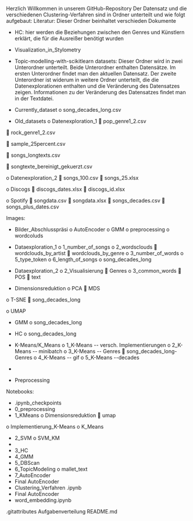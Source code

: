 Herzlich Willkommen in unserem GitHub-Repository
Der Datensatz und die verschiedenen Clustering-Verfahren sind in Ordner unterteilt und wie folgt aufgebaut:
Literatur: Dieser Ordner beinhaltet verschieden Dokumente
-	HC: hier werden die Beziehungen zwischen den Genres und Künstlern erklärt, die für die Ausreißer benötigt wurden
-	Visualization_in_Stylometry
-	Topic-modelling-with-scikitlearn
datasets: Dieser Ordner wird in zwei Unterordner unterteilt. Beide Unterordner enthalten Datensätze. Im ersten Unterordner findet man den aktuellen Datensatz. Der zweite Unterordner ist widerum in weitere Ordner unterteilt, die die Datenexplorationen enthalten und die Veränderung des Datensatzes zeigen. Informationen zu der Veränderung des Datensatzes findet man in der Textdatei.
-	Currently_dataset 
o	song_decades_long.csv

-	Old_datasets
o	Datenexploration_1
	pop_genre1_2.csv 

	rock_genre1_2.csv 

	sample_25percent.csv 

	songs_longtexts.csv 

	songtexte_bereinigt_gekuerzt.csv 

o	Datenexploration_2
	songs_100.csv 
	songs_25.xlsx 

o	Discogs
	discogs_dates.xlsx 
	discogs_id.xlsx 

o	Spotify
	songdata.csv 
	songdata.xlsx 
	songs_decades.csv 
	songs_plus_dates.csv 

 
Images: 
-	Bilder_Abschlusspräsi 
o	AutoEncoder 
o	GMM 
o	preprocessing 
o	wordcoluds 

-	Dataexploration_1 
o	1_number_of_songs 
o	2_wordsclouds 
	wordclouds_by_artist 
	wordclouds_by_genre 
o	3_number_of_words 
o	5_type_token 
o	6_length_of_songs 
o	song_decades_long 

-	Dataexploration_2 
o	2_Visualisierung 
	Genres
o	3_common_words 
	POS 
	text 

-	Dimensionsreduktion 
o	PCA 
	MDS

o	T-SNE 
	song_decades_long

o	UMAP 

-	GMM 
o	song_decades_long

-	HC 
o	song_decades_long

-	K-Means/K_Means 
o	1_K-Means -- versch. Implementierungen 
o	2_K-Means -- minibatch 
o	3_K-Means -- Genres
	song_decades_long- Genres 
o	4_K-Means -- gif 
o	5_K-Means --decades 
-	
-	Preprocessing 

Notebooks: 
-	.ipynb_checkpoints 
-	0_preprocessing 
-	1_KMeans 
o	Dimensionsreduktion 
	umap

o	Implementierung_K-Means 
o	K_Means 

-	2_SVM 
o	SVM_KM 
-	
-	3_HC 
-	4_GMM 
-	5_DBScan 
-	6_TopicModeling 
o	mallet_text
-	7_AutoEncoder 
-	Final AutoEncoder 
-	Clustering_Verfahren .ipynb 
-	Final AutoEncoder 
-	word_embedding.ipynb 


.gitattributes
Aufgabenverteilung
README.md



